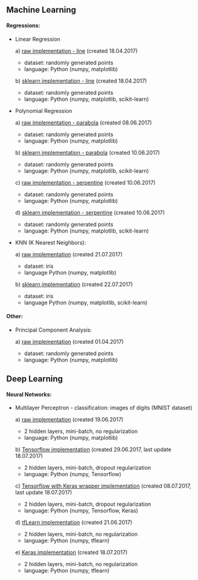 ## Machine Learning

#### Regressions:

- Linear Regression

	a) [raw implementation - line](https://github.com/FisherKK/F1sherKK-MachineLearning/blob/master/LinearRegression/LineFit/RandomlyGenerated-Dataset/raw_solution/LinearRegression_Raw.ipynb) (created 18.04.2017)
	- dataset: randomly generated points
	- language: Python (numpy, matplotlib)

	b) [sklearn implementation - line](https://github.com/FisherKK/F1sherKK-MachineLearning/blob/master/LinearRegression/LineFit/RandomlyGenerated-Dataset/sklearn_solution/LinearRegression_Sklearn.ipynb) (created 18.04.2017)
	- dataset: randomly generated points
	- language: Python (numpy, matplotlib, scikit-learn)


- Polynomial Regression

	a) [raw implementation - parabola](https://github.com/FisherKK/F1sherKK-MachineLearning/blob/master/PolynomialRegression/ParabolaFit/RandomlyGenerated-Dataset/raw_solution/PolynomialRegression_Exponentation2_Raw.ipynb) (created 08.06.2017)
	- dataset: randomly generated points
	- language: Python (numpy, matplotlib)

	b) [sklearn implementation - parabola](https://github.com/FisherKK/F1sherKK-MachineLearning/blob/master/PolynomialRegression/ParabolaFit/RandomlyGenerated-Dataset/sklearn_solution/PolynomialRegression_Exponentation2_Sklearn.ipynb) (created 10.06.2017)
	- dataset: randomly generated points
	- language: Python (numpy, matplotlib, scikit-learn)

	c) [raw implementation - serpentine](https://github.com/FisherKK/F1sherKK-MachineLearning/blob/master/PolynomialRegression/SerpentineFit/RandomlyGenerated-Dataset/raw_solution/PolynomialRegression_Exponentation3_Raw.ipynb) (created 10.06.2017)
	- dataset: randomly generated points
	- language: Python (numpy, matplotlib)

    d) [sklearn implementation - serpentine](https://github.com/FisherKK/F1sherKK-MachineLearning/blob/master/PolynomialRegression/SerpentineFit/RandomlyGenerated-Dataset/sklearn_solution/PolynomialRegression_Exponentation3_Sklearn.ipynb) (created 10.06.2017)
	- dataset: randomly generated points
	- language: Python (numpy, matplotlib, scikit-learn)


- KNN (K Nearest Neighbors):

	a) [raw implementation](https://github.com/FisherKK/F1sherKK-MachineLearning/blob/master/KNN/Iris-Dataset/raw_solution/KNN_Iris_Raw.ipynb) (created 21.07.2017)
	- dataset: iris
	- language Python (numpy, matplotlib)

	b) [sklearn implementation](https://github.com/FisherKK/F1sherKK-MachineLearning/blob/master/KNN/Iris-Dataset/sklearn_solution/KNN_Iris_Sklearn.ipynb) (created 22.07.2017)
	- dataset: iris
	- language Python (numpy, matplotlib, scikit-learn)

#### Other:

- Principal Component Analysis:

	a) [raw implementation](https://github.com/FisherKK/F1sherKK-MachineLearning/blob/master/PrincipalComponenAnalysis/PCA_Raw.ipynb) (created 01.04.2017)
	- dataset: randomly generated points
	- language: Python (numpy, matplotlib)

## Deep Learning

#### Neural Networks:

- Multilayer Perceptron - classification: images of digits (MNIST dataset)

	a) [raw implementation](https://github.com/FisherKK/F1sherKK-MachineLearning/blob/master/NN-MultilayerPerceptron/Classification/MNIST-Dataset/raw_solution/MultilayerPerceptron-MNIST-Raw.ipynb) (created 19.06.2017)
	- 2 hidden layers, mini-batch, no regularization
	- language: Python (numpy, matplotlib)

	b) [Tensorflow implementation](https://github.com/FisherKK/F1sherKK-MachineLearning/blob/master/NN-MultilayerPerceptron/Classification/MNIST-Dataset/tensorflow_solution/MultilayerPerceptron-MNIST-Tensorflow.ipynb) (created 29.06.2017, last update 18.07.2017)
	- 2 hidden layers, mini-batch, dropout regularization
	- language: Python (numpy, Tensorflow)

	c) [Tensorflow with Keras wrapper implementation](https://github.com/FisherKK/F1sherKK-MachineLearning/blob/master/NN-MultilayerPerceptron/Classification/MNIST-Dataset/tensorflow-keras_solution/MultilayerPerceptron-MNIST-TensorflowWithKerasWrapper.ipynb) (created 08.07.2017, last update 18.07.2017)
	- 2 hidden layers, mini-batch, dropout regularization
	- language: Python (numpy, Tensorflow, Keras)

	d) [tfLearn implementation](https://github.com/FisherKK/F1sherKK-MachineLearning/blob/master/NN-MultilayerPerceptron/Classification/MNIST-Dataset/tflearn_solution/MultilayerPerceptron-MNIST-tflearn.ipynb) (created 21.06.2017)
	- 2 hidden layers, mini-batch, no regularization
	- language: Python (numpy, tflearn)

	e) [Keras implementation](https://github.com/FisherKK/F1sherKK-MachineLearning/blob/master/NN-MultilayerPerceptron/Classification/MNIST-Dataset/tflearn_solution/MultilayerPerceptron-MNIST-tflearn.ipynb) (created 18.07.2017)
	- 2 hidden layers, mini-batch, no regularization
	- language: Python (numpy, tflearn)
